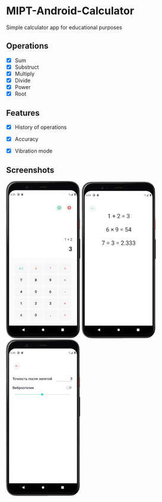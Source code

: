# MIPT-Android-Calculator

Simple calculator app for educational purposes

## Operations

- [X] Sum
- [X] Substruct
- [X] Multiply
- [X] Divide
- [X] Power
- [X] Root

## Features

- [X] History of operations
- [X] Accuracy
- [X] Vibration mode


## Screenshots

<p align="left">
  <img width=200 src="https://github.com/bestK1ngArthur/MTSxMIPTxSk-Android-Calculator/blob/main/Screenshots/Screenshot-Main.png" alt="Icon"/>
  <img width=200 src="https://github.com/bestK1ngArthur/MTSxMIPTxSk-Android-Calculator/blob/main/Screenshots/Screenshot-History.png" alt="Icon"/>
  <img width=200 src="https://github.com/bestK1ngArthur/MTSxMIPTxSk-Android-Calculator/blob/main/Screenshots/Screenshot-Settings.png" alt="Icon"/>
</p>
